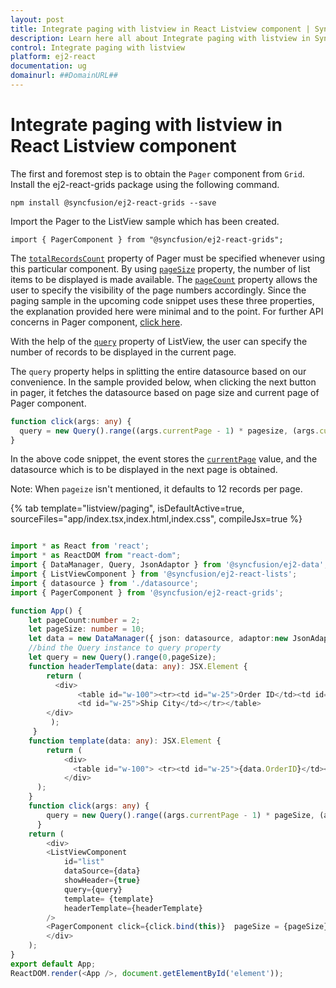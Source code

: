 ```yaml
---
layout: post
title: Integrate paging with listview in React Listview component | Syncfusion
description: Learn here all about Integrate paging with listview in Syncfusion React Listview component of Syncfusion Essential JS 2 and more.
control: Integrate paging with listview 
platform: ej2-react
documentation: ug
domainurl: ##DomainURL##
---
```


# Integrate paging with listview in React Listview component

The first and foremost step is to obtain the `Pager` component from `Grid`. Install the ej2-react-grids package using the following command.

```
npm install @syncfusion/ej2-react-grids --save
```

Import the Pager to the ListView sample which has been created.

```
import { PagerComponent } from "@syncfusion/ej2-react-grids";
```

The [`totalRecordsCount`](https://ej2.syncfusion.com/documentation/api/pager/#totalrecordscount) property of Pager must be specified whenever using this particular component. By using [`pageSize`](https://ej2.syncfusion.com/documentation/api/pager/#pagesize) property, the number of list items to be displayed is made available. The [`pageCount`](https://ej2.syncfusion.com/documentation/api/pager/#pagecount) property allows the user to specify the visibility of the page numbers accordingly. Since the paging sample in the upcoming code snippet uses these three properties, the explanation provided here were minimal and to the point. For further API concerns in Pager component, [click here](https://ej2.syncfusion.com/documentation/api/pager/).

With the help of the [`query`](https://ej2.syncfusion.com/react/documentation/api/list-view#query) property of ListView, the user can specify the number of records to be displayed in the current page.

The `query` property helps in splitting the entire datasource based on our convenience. In the sample provided below, when clicking the next button in pager, it fetches the datasource based on page size and current page of Pager component.

```ts
function click(args: any) {
  query = new Query().range((args.currentPage - 1) * pagesize, (args.currentPage * pagesize));
}
```

In the above code snippet, the event stores the [`currentPage`](https://ej2.syncfusion.com/documentation/api/pager/#currentpage) value, and the datasource which is to be displayed in the next page is obtained.

Note: When `pageize` isn't mentioned, it defaults to 12 records per page.

{% tab template="listview/paging", isDefaultActive=true, sourceFiles="app/index.tsx,index.html,index.css", compileJsx=true %}

```ts

import * as React from 'react';
import * as ReactDOM from "react-dom";
import { DataManager, Query, JsonAdaptor } from '@syncfusion/ej2-data';
import { ListViewComponent } from '@syncfusion/ej2-react-lists';
import { datasource } from './datasource';
import { PagerComponent } from '@syncfusion/ej2-react-grids';

function App() {
    let pageCount:number = 2;
    let pageSize: number = 10;
    let data = new DataManager({ json: datasource, adaptor:new JsonAdaptor });
    //bind the Query instance to query property
    let query = new Query().range(0,pageSize);
    function headerTemplate(data: any): JSX.Element {
        return (
          <div>
               <table id="w-100"><tr><td id="w-25">Order ID</td><td id="w-45">Ship Name</td>
               <td id="w-25">Ship City</td></tr></table>
        </div>
         );
     }
    function template(data: any): JSX.Element {
        return (
            <div>
              <table id="w-100"> <tr><td id="w-25">{data.OrderID}</td><td id="w-45">{data.ShipName}</td><td id="w-25">{data.ShipCity}</td></tr></table>
            </div>
      );
    }
    function click(args: any) {
        query = new Query().range((args.currentPage - 1) * pageSize, (args.currentPage * pageSize));
      }
    return (
        <div>
        <ListViewComponent
            id="list"
            dataSource={data}
            showHeader={true}
            query={query}
            template= {template}
            headerTemplate={headerTemplate}
        />
        <PagerComponent click={click.bind(this)}  pageSize = {pageSize} totalRecordsCount={datasource.length} pageCount={pageCount}></PagerComponent>
        </div>
    );
}
export default App;
ReactDOM.render(<App />, document.getElementById('element'));
```